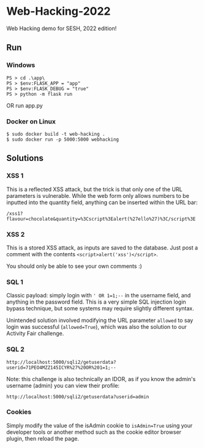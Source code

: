 # Web-Hacking-2022
Web Hacking demo for SESH, 2022 edition!

## Run

### Windows

```
PS > cd .\app\
PS > $env:FLASK_APP = "app"
PS > $env:FLASK_DEBUG = "true"
PS > python -m flask run
```

OR run app.py

### Docker on Linux

```
$ sudo docker build -t web-hacking .
$ sudo docker run -p 5000:5000 webhacking
```

## Solutions

### XSS 1

This is a reflected XSS attack, but the trick is that only one of the URL parameters is vulnerable. While the web form only allows numbers to be inputted into the quantity field, anything can be inserted within the URL bar:

`/xss1?flavour=chocolate&quantity=%3Cscript%3Ealert(%27ello%27)%3C/script%3E`

### XSS 2

This is a stored XSS attack, as inputs are saved to the database. Just post a comment with the contents `<script>alert('xss')</script>`.

You should only be able to see your own comments :)

### SQL 1

Classic payload: simply login with `' OR 1=1;--` in the username field, and anything in the password field. This is a very simple SQL injection login bypass technique, but some systems may require slightly different syntax.

Unintended solution involved modifying the URL parameter `allowed` to say login was successful (`allowed=True`), which was also the solution to our Activity Fair challenge.

### SQL 2

`http://localhost:5000/sqli2/getuserdata?userid=71PEO4MZZ145ICYR%27%20OR%201=1;--`

Note: this challenge is also technically an IDOR, as if you know the admin's username (admin) you can view their profile:

`http://localhost:5000/sqli2/getuserdata?userid=admin`

### Cookies

Simply modify the value of the isAdmin cookie to `isAdmin=True` using your developer tools or another method such as the cookie editor browser plugin, then reload the page.
